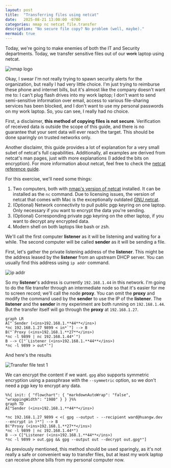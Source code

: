 ```yaml
---
layout: post
title:  "Transferring files using netcat"
date:   2025-08-21 13:00:00 -0700
categories: nmap nc netcat file.transfer
description: "No secure file copy? No problem (well, maybe)."
mermaid: true
---
```


Today, we're going to make enemies of both the IT and Security departments. Today, we transfer sensitive files out of our ~~work~~ laptop using netcat.

![nmap logo](/assets/img/nmap_logo.png)

Okay, I swear I'm not really trying to spawn security alerts for the organization, but really I had very little choice. I'm just trying to reimburse these phone and internet bills, but it's almost like the company doesn't want me to: I can't plug flash drives into my work laptop; I don't want to send semi-sensitive information over email, access to various file-sharing services has been blocked, and I don't want to use my personal passwords on my work laptop. So, you can see, I really had no choice.

First, a disclaimer, **this method of copying files is not secure**. Verification of received data is outside the scope of this guide, and there is no guarantee that your sent data will ever reach the target. This should be done sparingly on trusted networks only.

Another disclaimr, this guide provides a lot of explanation for a very small subet of netcat's full capabilities. Additionally, all examples are derived from netcat's man pages, just with more explanations (I added the bits on encryption). For more information about netcat, feel free to check the [netcat reference guide](https://nmap.org/book/ncat-man.html).

For this exercise, we'll need some things:
1. Two computers, both with [nmap's version of netcat](https://nmap.org/download.html) installed. It can be installed as the `nc` command. Due to licensing issues, the version of netcat that comes with Mac is the exceptionally outdated [GNU netcat](https://netcat.sourceforge.net/).
2. (Optional) Network connectivity to pull public pgp keyring on one laptop. Only necessary if you want to encrypt the data you're sending.
3. (Optional) Corresponding private pgp keyring on the other laptop, if you want to decrypt any encrypted data.
4. Modern shell on both laptops like bash or zsh.

We'll call the first computer **listener** as it will be listening and waiting for a while. The second computer will be called **sender** as it will be sending a file.

First, let's gather the private listening address of the **listener**. This might be the address leased by the **listener** from an upstream DHCP server. You can usually find this address using `ip addr` command.

![ip addr](/assets/img/2025-08-21_14-58.png)

So my **listener**'s address is currently `192.168.1.44` in this network. I'm going to do the file transfer through an intermediate node so that it's easier for me to screen record; we'll call the node **proxy**. You can omit the **proxy** and modify the command used by the **sender** to use the IP of the **listener**. The **listener** and the **sender** in my experiment are both running on `192.168.1.44`. But the transfer itself will go through the **proxy** at `192.168.1.27`.

```mermaid
graph LR
A["`Sender (<ins>192.168.1.**44**</ins>)
*nc 192.168.1.27 9899 < in*`"] --> B
B("`Proxy (<ins>192.168.1.**27**</ins>)
*nc -l 9899 | nc 192.168.1.44*`")
B --> C["`Listener (<ins>192.168.1.**44**</ins>)
*nc -l 9899 > out*`"]
```

And here's the results

![Transfer file test 1](/assets/vid/Screencast_20250821_202039.webp)

We can encrypt the content if we want. `gpg` also supports symmetric encryption using a passphrase with the `--symmetric` option, so we don't need a pgp key to encrypt any data.

```mermaid
%%{ init: { "flowchart": { "markdownAutoWrap": "false", "wrappingWidth": "1980" } } }%%
graph TD
A["Sender (<ins>192.168.1.**44**</ins>)

*nc 192.168.1.27 9899 < <( gpg --output - --recipient ward@huangw.dev --encrypt in )*"] --> B
B("Proxy (<ins>192.168.1.**27**</ins>)
*nc -l 9899 | nc 192.168.1.44*")
B --> C["Listener (<ins>192.168.1.**44**</ins>)
*nc -l 9899 > out.gpg && gpg --output out --decrypt out.gpg*"]
```

As previously mentioned, this method should be used sparingly, as it's not really a safe or convenient way to transfer files, but at least my work laptop can receive phone bills from my personal computer now.
